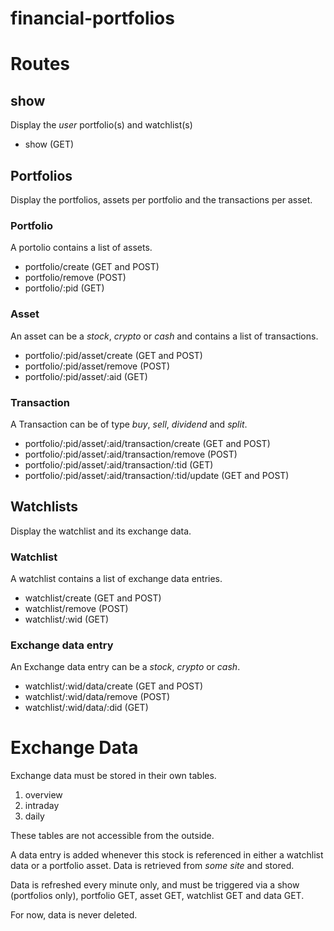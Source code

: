 # financial-portfolios

# Routes

## show

Display the *user* portfolio(s) and watchlist(s)

* show (GET)

## Portfolios

Display the portfolios, assets per portfolio and the transactions per asset.

### Portfolio

A portolio contains a list of assets.

* portfolio/create (GET and POST)
* portfolio/remove (POST)
* portfolio/:pid (GET)

### Asset

An asset can be a *stock*, *crypto* or *cash* and contains a list of transactions.

* portfolio/:pid/asset/create (GET and POST)
* portfolio/:pid/asset/remove (POST)
* portfolio/:pid/asset/:aid (GET)

### Transaction

A Transaction can be of type *buy*, *sell*, *dividend* and *split*.

* portfolio/:pid/asset/:aid/transaction/create (GET and POST)
* portfolio/:pid/asset/:aid/transaction/remove (POST)
* portfolio/:pid/asset/:aid/transaction/:tid (GET)
* portfolio/:pid/asset/:aid/transaction/:tid/update (GET and POST)

## Watchlists

Display the watchlist and its exchange data.

### Watchlist

A watchlist contains a list of exchange data entries.

* watchlist/create (GET and POST)
* watchlist/remove (POST)
* watchlist/:wid (GET)

### Exchange data entry

An Exchange data entry can be a *stock*, *crypto* or *cash*.

* watchlist/:wid/data/create (GET and POST)
* watchlist/:wid/data/remove (POST)
* watchlist/:wid/data/:did (GET)

# Exchange Data

Exchange data must be stored in their own tables.

1. overview
2. intraday
3. daily

These tables are not accessible from the outside.

A data entry is added whenever this stock is referenced in either a watchlist data or a portfolio asset. Data is retrieved from _some site_ and stored.

Data is refreshed every minute only, and must be triggered via a show (portfolios only), portfolio GET, asset GET, watchlist GET and data GET.

For now, data is never deleted.

